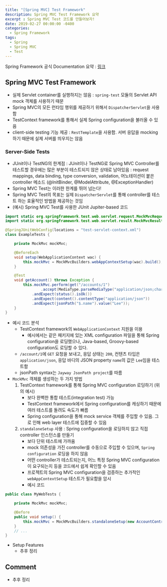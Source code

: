 ```yaml
---
title: "[Spring MVC] Test Framework"
description: Spring MVC Test Framework 요약
excerpt : Spring MVC Test 코드를 만들어보자!
date: 2019-02-27 00:00:00 -0400
categories:
  - Spring Framework
tags:
  - Spring
  - Spring MVC
  - Test
---
```


Spring Framework 공식 Documentation 요약 : [링크](https://docs.spring.io/spring/docs/current/spring-framework-reference/testing.html#spring-mvc-test-framework)

## Spring MVC Test Framework

* 실제 Servlet container를 실행하지는 않음 : `spring-test` 모듈의 Servlet API mock 객체를 사용하기 때문
* Spring MVC의 모든 런타임 행위를 제공하기 위해서 `DispatcherServlet`을 사용함
* TestContext framework를 통해서 실제 Spring configuration을 불러올 수 있음
* client-side testing 기능 제공 : `RestTemplate`을 사용함. 서버 응답을 mocking 하기 때문에 실제 서버를 띄우지는 않음 

### Server-Side Tests

* JUnit이나 TestNG의 한계점 : JUnit이나 TestNG로 Spring MVC Controller를 테스트할 경우에는 많은 부분이 테스트되지 않은 상태로 남아있음 : request mappings, data binding, type conversion, validation, 어노테이션이 붙은 controller 메소드 (@InitBinder, @ModelAttribute, @ExceptionHandler)
* Spring MVC Test는 이러한 한계를 뛰어 넘는다!
* Spring MVC Test의 목표는 실제 `DispatcherServlet`를 통해 controller를 테스트 하는 효율적인 방법을 제공하는 것임
* (예시) Spring MVC Test를 사용한 JUnit Jupiter-based 코드

```java
import static org.springframework.test.web.servlet.request.MockMvcRequestBuilders.*;
import static org.springframework.test.web.servlet.result.MockMvcResultMatchers.*;

@SpringJUnitWebConfig(locations = "test-servlet-context.xml")
class ExampleTests {

    private MockMvc mockMvc;

    @BeforeEach
    void setup(WebApplicationContext wac) {
        this.mockMvc = MockMvcBuilders.webAppContextSetup(wac).build();
    }

    @Test
    void getAccount() throws Exception {
        this.mockMvc.perform(get("/accounts/1")
                .accept(MediaType.parseMediaType("application/json;charset=UTF-8")))
            .andExpect(status().isOk())
            .andExpect(content().contentType("application/json"))
            .andExpect(jsonPath("$.name").value("Lee"));
    }
}
```
* 예시 코드 분석
    * TestContext framework의 `WebApplicationContext` 지원을 이용
        * 예시에서는 같은 패키지에 있는 XML configuration 파일을 통해 Spring configuration을 로딩했으나, Java-based, Groovy-based configuration도 로딩할 수 있다.
    * `/account/1`에 `GET` 요청을 보내고, 응답 상태는 `200`, 컨텐츠 타입은 `application/json`, 응답 바디의 JSON property `name`의 값은 `Lee`임을 테스트함
    * jsonPath syntax는 `Jayway JsonPath project`를 따름
* `MockMvc` 객체를 생성하는 두 가지 방법
    1. TestContext framework를 통해 Spring MVC configuration 로딩하기 (위의 예시)
        * 보다 완벽한 통합 테스트(integration test) 가능
        * TestContext framework에서 Spring configuration를 캐싱하기 때문에 여러 테스트를 돌려도 속도가 빠름
        * Spring configuration을 통해 mock service 객체를 주입할 수 있음. 그로 인해 web layer 테스트에 집중할 수 있음 
    2. `standaloneSetup` 사용 : Spring configuration을 로딩하지 않고 직접 controller 인스턴스를 만들기
        * 보다 단위 테스트에 가까움
        * mock 의존성을 가진 controller를 수동으로 주입할 수 있으며, `Spring configuration` 로딩을 하지 않음
        * 어떤 controller가 테스트되는지, 어느 특정 Spring MVC configuration이 요구되는지 등을 코드에서 쉽게 확인할 수 있음
        * 프로젝트의 Spring MVC configuration을 검증하는 추가적인 `webAppContextSetup` 테스트가 필요함을 암시
        * 예시 코드

```java
public class MyWebTests {

    private MockMvc mockMvc;

    @Before
    public void setup() {
        this.mockMvc = MockMvcBuilders.standaloneSetup(new AccountController()).build();
    }
    // ...
}
```

* Setup Features
    * 추후 정리

## Comment
* 추후 정리